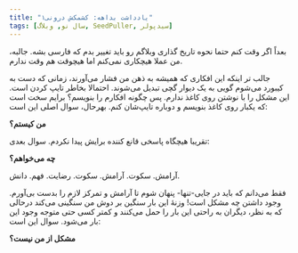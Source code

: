 ```yaml
---
title: "یادداشت بداهه: کشمکش درونی۱"
tags: [سال نو, وبلاگ, SeedPuller, سیدپولر]
---
```


بعداً اگر وقت کنم حتما نحوه تاریخ گذاری وبلاگم رو باید تغییر بدم که فارسی بشه. جالبه، من عملا هیچکاری نمی‌کنم اما هیچوقت هم وقت ندارم.

جالب تر اینکه این  افکاری که همیشه به ذهن من فشار می‌آورند، زمانی که دست به کیبورد می‌شوم گویی به یک دیوار گچی تبدیل می‌شوند. احتمالا بخاطر تایپ کردن است. این مشکل را با نوشتن روی کاغذ ندارم. پس چگونه افکارم را بنویسم؟ برایم سخت است که یکبار روی کاغذ بنویسم و دوباره تایپ‌شان کنم. بهرحال، سوال اصلی این است:

**من کیستم؟**

تقریبا هیچگاه پاسخی قانع کننده برایش پیدا نکردم. سوال بعدی:

**چه می‌خواهم؟**
  
آرامش. سکوت. آرامش. سکوت. رضایت. فهم. دانش.

فقط می‌دانم که باید در جایی-تنها- پنهان شوم تا آرامش و تمرکز لازم را بدست بی‌آورم. وجود داشتن چه مشکل است! وزنهٔ این بار سنگین بر دوش من سنگینی می‌کند درحالی که به نظر، دیگران به راحتی این بار را حمل می‌کنند و کمتر کسی حتی متوجه وجود این بار می‌شود. سوال این است:

**مشکل از من نیست؟**


